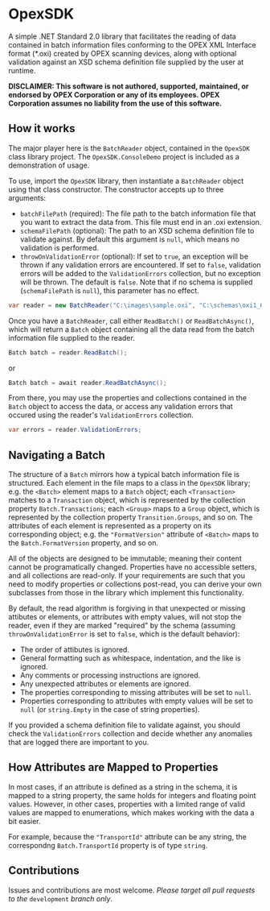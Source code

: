# OpexSDK
A simple .NET Standard 2.0 library that facilitates the reading of data contained in batch information files conforming to the OPEX XML Interface format (\*.oxi) created by OPEX scanning devices, along with optional validation against an XSD schema definition file supplied by the user at runtime.

**DISCLAIMER: This software is not authored, supported, maintained, or endorsed by OPEX Corporation or any of its employees. OPEX Corporation assumes no liability from the use of this software.**

## How it works
The major player here is the `BatchReader` object, contained in the `OpexSDK` class library project. The `OpexSDK.ConsoleDemo` project is included as a demonstration of usage.

To use, import the `OpexSDK` library, then instantiate a `BatchReader` object using that class constructor. The constructor accepts up to three arguments:
- `batchFilePath` (required): The file path to the batch information file that you want to extract the data from. This file must end in an .oxi extension.
- `schemaFilePath` (optional): The path to an XSD schema definition file to validate against. By default this argument is `null`, which means no validation is performed.
- `throwOnValidationError` (optional): If set to `true`, an exception will be thrown if any validation errors are encountered. If set to `false`, validation errors will be added to the `ValidationErrors` collection, but no exception will be thrown. The default is `false`. Note that if no schema is supplied (`schemaFilePath` is `null`), this parameter has no effect.
```C#
var reader = new BatchReader("C:\images\sample.oxi", "C:\schemas\oxi1_60.xsd", false);
```
Once you have a `BatchReader`, call either `ReadBatch()` or `ReadBatchAsync()`, which will return a `Batch` object containing all the data read from the batch information file supplied to the reader.
```C#
Batch batch = reader.ReadBatch();
```
or
```C#
Batch batch = await reader.ReadBatchAsync();
```
From there, you may use the properties and collections contained in the `Batch` object to access the data, or access any validation errors that occured using the reader's `ValidationErrors` collection.
```C#
var errors = reader.ValidationErrors;
```
## Navigating a Batch
The structure of a `Batch` mirrors how a typical batch information file is structured. Each element in the file maps to a class in the `OpexSDK` library; e.g. the `<Batch>` element maps to a `Batch` object; each `<Transaction>` matches to a `Transaction` object, which is represented by the collection property `Batch.Transactions`; each `<Group>` maps to a `Group` object, which is represented by the collection property `Transition.Groups`, and so on. The attributes of each element is represented as a property on its corresponding object; e.g. the `"FormatVersion"` attribute of `<Batch>` maps to the `Batch.FormatVersion` property, and so on.

All of the objects are designed to be immutable; meaning their content cannot be programatically changed. Properties have no accessible setters, and all collections are read-only. If your requirements are such that you need to modify properties or collections post-read, you can derive your own subclasses from those in the library which implement this functionality.

By default, the read algorithm is forgiving in that unexpected or missing attibutes or elements, or attributes with empty values, will not stop the reader, even if they are marked "required" by the schema (assuming `throwOnValidationError` is set to `false`, which is the default behavior): 
- The order of attibutes is ignored.
- General formatting such as whitespace, indentation, and the like is ignored.
- Any comments or processing instructions are ignored.
- Any unexpected attributes or elements are ignored. 
- The properties corresponding to missing attributes will be set to `null`. 
- Properties corresponding to attributes with empty values will be set to `null` (or `string.Empty` in the case of string properties).

If you provided a schema definition file to validate against, you should check the `ValidationErrors` collection and decide whether any anomalies that are logged there are important to you.

## How Attributes are Mapped to Properties
In most cases, if an attribute is defined as a string in the schema, it is mapped to a string property, the same holds for integers and floating point values. However, in other cases, properties with a limited range of valid values are mapped to enumerations, which makes working with the data a bit easier.

For example, because the `"TransportId"` attribute can be any string, the correspondng `Batch.TransportId` property is of type `string`.

## Contributions

Issues and contributions are most welcome. *Please target all pull requests to the* `development` *branch only*.
